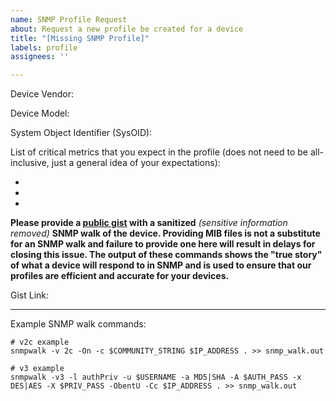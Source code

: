 ```yaml
---
name: SNMP Profile Request
about: Request a new profile be created for a device
title: "[Missing SNMP Profile]"
labels: profile
assignees: ''

---
```


[NOTE]: # ( ^^ Please add the Device Vendor and Model in the title above. ^^ )

Device Vendor: 

Device Model: 

[NOTE]: # (If you do not know your SysOID, it can be gathered from the SNMP walk you provide at the end of this issue. It is the value of this OID in the SYSTEM-MIB: `1.3.6.1.2.1.1.2.0`)

System Object Identifier (SysOID): 

List of critical metrics that you expect in the profile (does not need to be all-inclusive, just a general idea of your expectations):

 - 
 -
 -

**Please provide a [public gist](https://gist.github.com/) with a sanitized** *(sensitive information removed)* **SNMP walk of the device. Providing MIB files is not a substitute for an SNMP walk and failure to provide one here will result in delays for closing this issue. The output of these commands shows the "true story" of what a device will respond to in SNMP and is used to ensure that our profiles are efficient and accurate for your devices.**

Gist Link: 

---
Example SNMP walk commands:
```
# v2c example
snmpwalk -v 2c -On -c $COMMUNITY_STRING $IP_ADDRESS . >> snmp_walk.out

# v3 example
snmpwalk -v3 -l authPriv -u $USERNAME -a MD5|SHA -A $AUTH_PASS -x DES|AES -X $PRIV_PASS -ObentU -Cc $IP_ADDRESS . >> snmp_walk.out
```